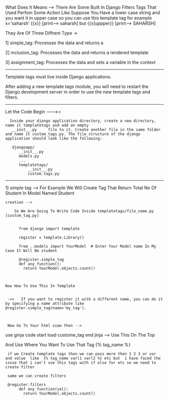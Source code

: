 What Does It Means --> There Are Some Built In Django Filters Tags  That Used Perfom Some Action Like Suppose You Have a lower case string and you want it in  upper case so you can use this template tag 
for example x='saharsh' {{x}}  [print--> saharsh] but {{x|uppper}} [print--> SAHARSH]

They Are Of Three Diffrent Type ->

1] simple_tag: Processes the data and returns a 

2] inclusion_tag: Processes the data and returns a rendered template

3]  assignment_tag: Processes the data and sets a variable in the context

---------------------------------------------------------------------------------------------------------------


Template tags must live inside Django applications.


After adding a new template tags module, you will need to restart
the Django development server in order to use the new template tags and filters.

---------------------------------------------------------------------------------------------------------------

Let the Code Begin --->>   

      Inside your django application directory, create a new directory, name it templatetags and add an empty 
       __init__.py     file to it. Create another file in the same folder and name it custom_tags.py. The file structure of the django application should look like the following:

       djangoapp/
	      __init__.py
	      models.py
	      ...
	      templatetags/
	          __init__.py
	          custom_tags.py


---------------------------------------------------------------------------------------------------------------

1]  simple tag -->   For Example We Will Create Tag That Return Total No Of Student In Model Named Student 

    creation --> 

        So We Are Going To Write Code Inside templatetags/file_name.py [custom_tag.py]

          
          from django import template

		  register = template.Library()

		  from ..models import YourModel  # Enter Your Model name In My Case It Will Be student 

		  @register.simple_tag
		  def any_function():
		  	return YourModel.objects.count()



	Now How To Use This In Template 


	 ->>   If you want to register it with a different name, you can do it by specifying a name attribute like @register.simple_tag(name='my_tag').



	 Now Go To Your html view then -->

use ginja code start    load custome_tag  end jinja --> Use This On The Top


And Use Where You Want To Use That Tag
	   {% tag_name  %}




     if we Create template tags then we can pass more then 1 2 3 or var and value  like  {% tag_name varl1 varl2 %} etc but  i have faced the issue that i can't use this tags with if else for etc so we need to create filter 

     same we can create filters

     @register.filters
		  def any_function(val):
		  	return YourModel.objects.count()
		  	